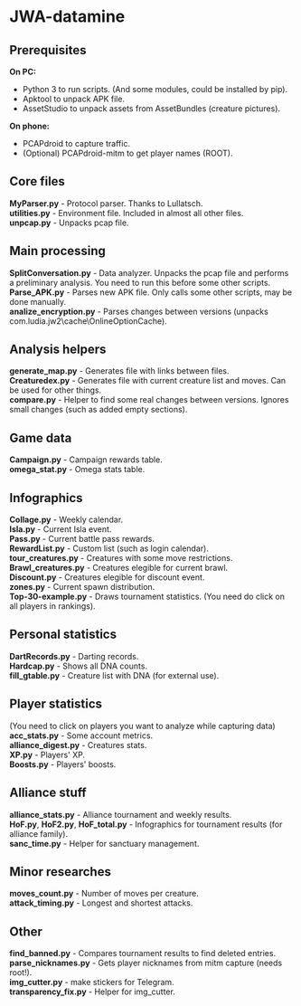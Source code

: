 # JWA-datamine

## Prerequisites
**On PC:**<br>
- Python 3 to run scripts. (And some modules, could be installed by pip). <br>
- Apktool to unpack APK file.<br>
- AssetStudio to unpack assets from AssetBundles (creature pictures).<br>

**On phone:**<br>
- PCAPdroid to capture traffic.<br>
- (Optional) PCAPdroid-mitm to get player names (ROOT).

## Core files
**MyParser.py** - Protocol parser. Thanks to Lullatsch.<br>
**utilities.py** - Environment file. Included in almost all other files.<br>
**unpcap.py** - Unpacks pcap file.

## Main processing
**SplitConversation.py** - Data analyzer. Unpacks the pcap file and performs a preliminary analysis. You need to run this before some other scripts. <br>
**Parse_APK.py** - Parses new APK file. Only calls some other scripts, may be done manually.<br>
**analize_encryption.py** - Parses changes between versions (unpacks com.ludia.jw2\cache\OnlineOptionCache).

## Analysis helpers
**generate_map.py** - Generates file with links between files.<br>
**Creaturedex.py** - Generates file with current creature list and moves. Can be used for other things.<br>
**compare.py** - Helper to find some real changes between versions. Ignores small changes (such as added empty sections).

## Game data
**Campaign.py** - Campaign rewards table.<br>
**omega_stat.py** - Omega stats table.

## Infographics
**Collage.py** - Weekly calendar.<br>
**Isla.py** - Current Isla event.<br>
**Pass.py** - Current battle pass rewards.<br>
**RewardList.py** - Custom list (such as login calendar).<br>
**tour_creatures.py** - Creatures with some move restrictions.<br>
**Brawl_creatures.py** - Creatures elegible for current brawl.<br>
**Discount.py** - Creatures elegible for discount event.<br>
**zones.py** - Current spawn distribution.<br>
**Top-30-example.py** - Draws tournament statistics. (You need do click on all players in rankings).

## Personal statistics
**DartRecords.py** - Darting records.<br>
**Hardcap.py** - Shows all DNA counts.<br>
**fill_gtable.py** - Creature list with DNA (for external use).

## Player statistics
(You need to click on players you want to analyze while capturing data)<br>
**acc_stats.py** - Some account metrics.<br>
**alliance_digest.py** - Creatures stats.<br>
**XP.py** - Players' XP.<br>
**Boosts.py** - Players' boosts.

## Alliance stuff
**alliance_stats.py** - Alliance tournament and weekly results.<br>
**HoF.py**, **HoF2.py**, **HoF_total.py** - Infographics for tournament results (for alliance family).<br>
**sanc_time.py** - Helper for sanctuary management.

## Minor researches
**moves_count.py** - Number of moves per creature.<br>
**attack_timing.py** - Longest and shortest attacks.

## Other
**find_banned.py** - Compares tournament results to find deleted entries.<br>
**parse_nicknames.py** - Gets player nicknames from mitm capture (needs root!).<br>
**img_cutter.py** - make stickers for Telegram.<br>
**transparency_fix.py** - Helper for img_cutter.
